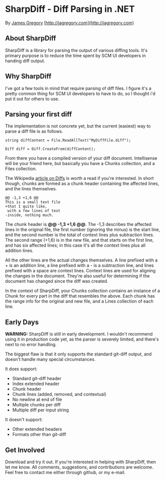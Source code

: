 SharpDiff - Diff Parsing in .NET
================================

By [James Gregory](mailto:james@jagregory.com) [http://jagregory.com](http://jagregory.com)

About SharpDiff
---------------

SharpDiff is a library for parsing the output of various diffing tools. It's primary purpose is to reduce the time spent by SCM UI developers in handing diff output.

Why SharpDiff
-------------

I've got a few tools in mind that require parsing of diff files. I figure it's a pretty common thing for SCM UI developers to have to do, so I thought i'd put it out for others to use.

Parsing your first diff
-----------------------

The implementation is not concrete yet, but the current (easiest) way to parse a diff file is as follows.

	string diffContent = File.ReadAllText("MyDiffFile.diff");
	
	Diff diff = Diff.CreateFrom(diffContent);

From there you have a compiled version of your diff document. Intellisense will be your friend here, but basically you have a Chunks collection, and a Files collection.

The Wikipedia [article on Diffs](http://en.wikipedia.org/wiki/Diff) is worth a read if you're interested. In short though, chunks are formed as a chunk header containing the affected lines, and the lines themselves.

	@@ -1,3 +1,6 @@
	This is a small text file
 	+that I quite like,
 	 with a few lines of text
	-inside, nothing much.

The chunk header is **@@ -1,3 +1,6 @@**. The -1,3 describes the affected lines in the original file, the first number (ignoring the minus) is the start line, and the second number is the total of context lines plus subtraction lines. The second range (+1,6) is in the new file, and that starts on the first line, and has six affected lines; in this case it's all the context lines plus all addition lines.

All the other lines are the actual changes themselves. A line prefixed with a + is an addition line, a line prefixed with a - is a subtraction line, and lines prefixed with a space are context lines. Context lines are used for aligning the changes in the document. They're also useful for determining if the document has changed since the diff was created.

In the context of SharpDiff, your Chunks collection contains an instance of a Chunk for every part in the diff that resembles the above. Each chunk has the range info for the original and new file, and a Lines collection of each line.

Early Days
----------
**WARNING:** SharpDiff is still in early development. I wouldn't recommend using it in production code yet, as the parser is severely limited, and there's next to no error handling.

The biggest flaw is that it only supports the standard git-diff output, and doesn't handle many special circumstances.

It does support:

 * Standard git-diff header
 * Index extended header
 * Chunk header
 * Chunk lines (added, removed, and contextual)
 * No newline at end of file
 * Multiple chunks per diff
 * Multiple diff per input string

It doesn't support:

 * Other extended headers
 * Formats other than git-diff


Get Involved
------------
Download and try it out. If you're interested in helping with SharpDiff, then let me know. 
All comments, suggestions, and contributions are welcome. Feel free to contact me either through github, or my e-mail.